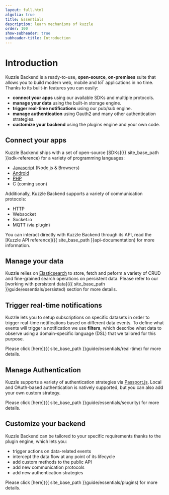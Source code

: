 ```yaml
---
layout: full.html
algolia: true
title: Essentials
description: learn mechanisms of kuzzle
order: 100
show-subheader: true
subheader-title: Introduction
---
```


# Introduction

Kuzzle Backend is a ready-to-use, **open-source**, **on-premises** suite that allows you to build modern web, mobile and IoT applications in no time. Thanks to its built-in features you can easily:

* **connect your apps** using our available SDKs and multiple protocols.
* **manage your data** using the built-in storage engine.
* **trigger real-time notifications** using our pub/sub engine.
* **manage authentication** using Oauth2 and many other authentication strategies.
* **customize your backend** using the plugins engine and your own code.

## Connect your apps

Kuzzle Backend ships with a set of open-source [SDKs]({{ site_base_path }}sdk-reference) for a variety of programming languages:

- [Javascript](https://github.com/kuzzleio/sdk-javascript) (Node.js & Browsers)
- [Android](https://github.com/kuzzleio/sdk-android)
- [PHP](https://github.com/kuzzleio/sdk-php)
- C (coming soon)

Additionally, Kuzzle Backend supports a variety of communication protocols:

- HTTP
- Websocket
- Socket.io
- MQTT (via plugin)

You can interact directly with Kuzzle Backend through its API, read the [Kuzzle API reference]({{ site_base_path }}api-documentation) for more information.

## Manage your data

Kuzzle relies on [Elasticsearch](https://www.elastic.co/) to store, fetch and peform a variety of CRUD and fine-grained search operations on persistent data. Please refer to our [working with persistent data]({{ site_base_path }}guide/essentials/persisted) section for more details.

## Trigger real-time notifications

Kuzzle lets you to setup subscriptions on specific datasets in order to trigger real-time notifications based on different data events.
To define what events will trigger a notification we use **filters**, which describe what data to observe using a domain-specific language (DSL) that we tailored for this purpose.

Please click [here]({{ site_base_path }}guide/essentials/real-time) for more details.

## Manage Authentication

Kuzzle supports a variety of authentication strategies via [Passport.js](http://passportjs.org/). Local and OAuth-based authentication is natively supported, but you can also add your own custom strategy.

Please click [here]({{ site_base_path }}guide/essentials/security) for more details.

## Customize your backend

Kuzzle Backend can be tailored to your specific requirements thanks to the plugin engine, which lets you:

* trigger actions on data-related events
* intercept the data flow at any point of its lifecycle
* add custom methods to the public API
* add new communication protocols
* add new authentication strategies

Please click [here]({{ site_base_path }}guide/essentials/plugins) for more details.


